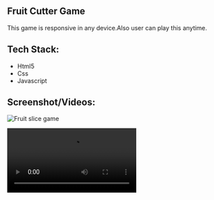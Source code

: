 ## Fruit Cutter Game

This game is responsive in any device.Also user can play this anytime.

## Tech Stack:

<ul>

<li>Html5</li>
<li>Css</li>
<li>Javascript</li>

</ul>


## Screenshot/Videos:


![Fruit slice game](https://user-images.githubusercontent.com/72568715/185999643-1a54b4ac-a184-4b13-b646-3b210aaf36f8.PNG)

<video src="https://user-images.githubusercontent.com/72568715/185999332-3e6ea7b1-5c18-41ab-94c1-cb49d2b8318f.mp4"></video>


